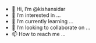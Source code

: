 - 👋 Hi, I’m @kishansidar
- 👀 I’m interested in ...
- 🌱 I’m currently learning ...
- 💞️ I’m looking to collaborate on ...
- 📫 How to reach me ...

<!---
kishansidar/kishansidar is a ✨ special ✨ repository because its `README.md` (this file) appears on your GitHub profile.
You can click the Preview link to take a look at your changes.
--->
